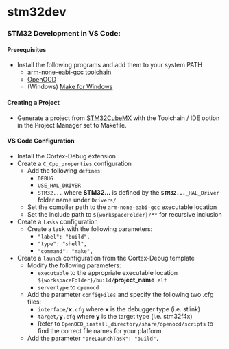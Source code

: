 # stm32dev

### STM32 Development in VS Code:

#### Prerequisites
- Install the following programs and add them to your system PATH
  - [arm-none-eabi-gcc toolchain](https://developer.arm.com/tools-and-software/open-source-software/developer-tools/gnu-toolchain/gnu-rm/downloads)
  - [OpenOCD](https://gnutoolchains.com/arm-eabi/openocd/)
  - (Windows) [Make for Windows](http://gnuwin32.sourceforge.net/packages/make.htm)

#### Creating a Project
- Generate a project from [STM32CubeMX](https://www.st.com/en/development-tools/stm32cubemx.html) with the Toolchain / IDE option in the Project Manager set to Makefile.

#### VS Code Configuration
- Install the Cortex-Debug extension
- Create a `C_Cpp_properties` configuration
  - Add the following `defines`:
    - `DEBUG`
    - `USE_HAL_DRIVER`
    - `STM32...` where **STM32...** is defined by the **`STM32...`**`_HAL_Driver` folder name under `Drivers/`
  - Set the compiler path to the `arm-none-eabi-gcc` executable location
  - Set the include path to `${workspaceFolder}/**` for recursive inclusion
- Create a `tasks` configuration
  - Create a task with the following parameters:
    - `"label": "build",`
    - `"type": "shell",`
    - `"command": "make",`
- Create a `launch` configuration from the Cortex-Debug template
  - Modify the following parameters:
    - `executable` to the appropriate executable location  `${workspaceFolder}/build/`**project_name**`.elf`
    - `servertype` to `openocd`
  - Add the parameter `configFiles` and specify the following two .cfg files:
    - `interface/`**x**`.cfg` where **x** is the debugger type (i.e. stlink)
    - `target/`**y**`.cfg` where **y** is the target type (i.e. stm32f4x)
    - Refer to `OpenOCD_install_directory/share/openocd/scripts` to find the correct file names for your platform
  - Add the parameter `"preLaunchTask": "build",`